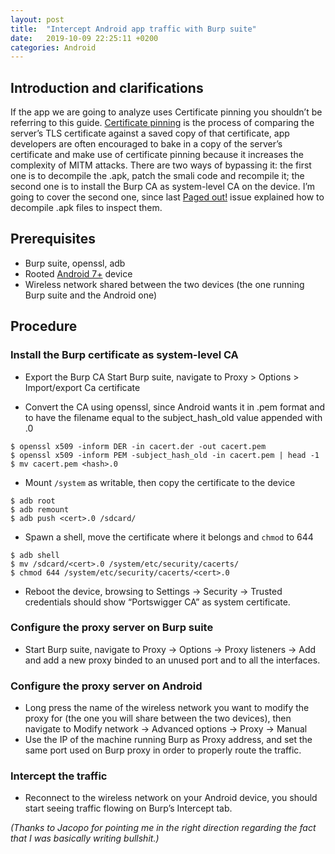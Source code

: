 ```yaml
---
layout: post
title:  "Intercept Android app traffic with Burp suite"
date:   2019-10-09 22:25:11 +0200
categories: Android
---
```

## Introduction and clarifications

If the app we are going to analyze uses Certificate pinning you shouldn’t be referring to this guide.
[Certificate pinning](https://www.owasp.org/index.php/Certificate_and_Public_Key_Pinning) is the process of comparing the server’s TLS certificate against a saved copy of that certificate, app developers are often encouraged to bake in a copy of the server’s certificate and make use of certificate pinning because it increases the complexity of MITM attacks. There are two ways of bypassing it: the first one is to decompile the .apk, patch the smali code and recompile it; the second one is to install the Burp CA as system-level CA on the device. I’m going to cover the second one, since last [Paged out!](https://pagedout.institute/) issue  explained how to decompile .apk files to inspect them.


## Prerequisites
   - Burp suite, openssl, adb
   - Rooted [Android 7+](https://android-developers.googleblog.com/2016/07/changes-to-trusted-certificate.html) device
   - Wireless network shared between the two devices (the one running Burp suite and the Android one)

## Procedure

### Install the Burp certificate as system-level CA
   - Export the Burp CA
        Start Burp suite, navigate to Proxy > Options > Import/export Ca certificate
* Convert the CA using openssl, since Android wants it in .pem format and to have the filename equal to the subject_hash_old value appended with .0
```
$ openssl x509 -inform DER -in cacert.der -out cacert.pem
$ openssl x509 -inform PEM -subject_hash_old -in cacert.pem | head -1  
$ mv cacert.pem <hash>.0
```

- Mount ```/system``` as writable, then copy the certificate to the device
```
$ adb root  
$ adb remount  
$ adb push <cert>.0 /sdcard/  
```

- Spawn a shell, move the certificate where it belongs and ```chmod``` to 644
```
$ adb shell
$ mv /sdcard/<cert>.0 /system/etc/security/cacerts/  
$ chmod 644 /system/etc/security/cacerts/<cert>.0 
```

- Reboot the device, browsing to Settings → Security → Trusted credentials should show “Portswigger CA” as system certificate.


### Configure the proxy server on Burp suite
   - Start Burp suite, navigate to Proxy → Options → Proxy listeners → Add and add a new proxy binded to an unused port and to all the interfaces.


### Configure the proxy server on Android
   * Long press the name of the wireless network you want to modify the proxy for (the one you will share between the two devices), then navigate to Modify network → Advanced options → Proxy → Manual
   * Use the IP of the machine running Burp as Proxy address, and set the same port used on Burp proxy in order to properly route the traffic.


### Intercept the traffic
   * Reconnect to the wireless network on your Android device, you should start seeing traffic flowing on Burp’s Intercept tab.

_(Thanks to Jacopo for pointing me in the right direction regarding the fact that I was basically writing bullshit.)_